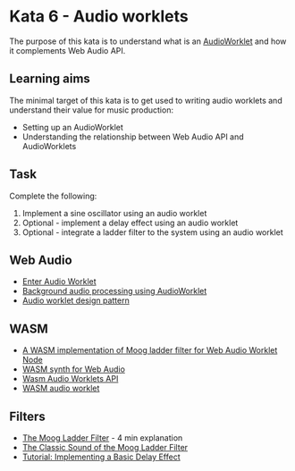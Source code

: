 # Kata 6 - Audio worklets

The purpose of this kata is to understand what is an [AudioWorklet](https://developer.mozilla.org/en-US/docs/Web/API/AudioWorklet) and how it complements Web Audio API.

## Learning aims

The minimal target of this kata is to get used to writing audio worklets and understand their value for music production:

* Setting up an AudioWorklet
* Understanding the relationship between Web Audio API and AudioWorklets

## Task

Complete the following:

1. Implement a sine oscillator using an audio worklet
2. Optional - implement a delay effect using an audio worklet
3. Optional - integrate a ladder filter to the system using an audio worklet

## Web Audio

* [Enter Audio Worklet](https://developer.chrome.com/blog/audio-worklet/)
* [Background audio processing using AudioWorklet](https://developer.mozilla.org/en-US/docs/Web/API/Web_Audio_API/Using_AudioWorklet)
* [Audio worklet design pattern](https://developer.chrome.com/blog/audio-worklet-design-pattern/)

## WASM

* [A WASM implementation of Moog ladder filter for Web Audio Worklet Node](https://github.com/TheBouteillacBear/webaudioworklet-wasm)
* [WASM synth for Web Audio](https://github.com/a-cordier/wasm-audio)
* [Wasm Audio Worklets API](https://emscripten.org/docs/api_reference/wasm_audio_worklets.html)
* [WASM audio worklet](https://rustwasm.github.io/wasm-bindgen/examples/wasm-audio-worklet.html)

## Filters

* [The Moog Ladder Filter](https://www.youtube.com/watch?v=5sAq0FjRUI4) - 4 min explanation
* [The Classic Sound of the Moog Ladder Filter](https://www.uaudio.com/blog/moog-ladder-filter/)
* [Tutorial: Implementing a Basic Delay Effect](https://wiki.analog.com/resources/tools-software/sharc-audio-module/baremetal/delay-effect-tutorial)
